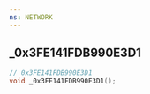 ```yaml
---
ns: NETWORK
---
```

## _0x3FE141FDB990E3D1

```c
// 0x3FE141FDB990E3D1
void _0x3FE141FDB990E3D1();
```

